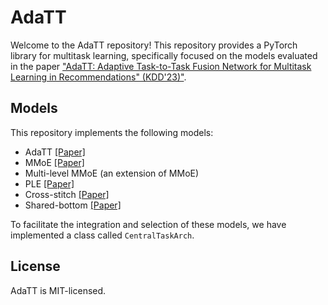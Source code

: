 # AdaTT

Welcome to the AdaTT repository! This repository provides a PyTorch library for multitask learning, specifically focused on the models evaluated in the paper ["AdaTT: Adaptive Task-to-Task Fusion Network for Multitask Learning in Recommendations" (KDD'23)"](https://doi.org/10.1145/3580305.3599769).

## Models

This repository implements the following models:

+ AdaTT [[Paper]](https://doi.org/10.1145/3580305.3599769)
+ MMoE [[Paper]](https://dl.acm.org/doi/10.1145/3219819.3220007)
+ Multi-level MMoE (an extension of MMoE)
+ PLE [[Paper]](https://doi.org/10.1145/3383313.3412236)
+ Cross-stitch [[Paper]](https://openaccess.thecvf.com/content_cvpr_2016/papers/Misra_Cross-Stitch_Networks_for_CVPR_2016_paper.pdf)
+ Shared-bottom [[Paper]](https://link.springer.com/article/10.1023/a:1007379606734)

To facilitate the integration and selection of these models, we have implemented a class called `CentralTaskArch`.

## License

AdaTT is MIT-licensed.